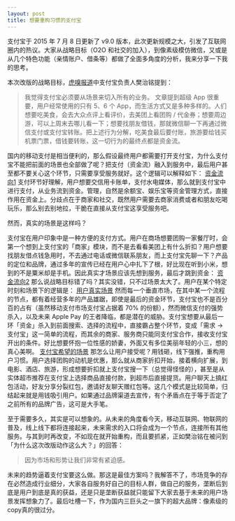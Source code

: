 ```yaml
---
layout: post
title: 想要重构习惯的支付宝
---
```


支付宝于 2015 年 7 月 8 日更新了 v9.0 版本，此次更新规模之大，引发了互联网圈内的热议。大家从战略目标（O2O 和社交的加入），到像素级模仿微信，又或是从几个特色功能（亲情账户、借条等）都做了全面多角度的分析，我来分享一下我的思考。

本次改版的战略目标，[虎嗅报道](http://wwww.huxiu.com/article/119804/1.html?f=index)中支付宝负责人樊治铭提到：
> 我觉得支付宝必须要从场景来切入所有的业务。
文章提到超级 App 很重要，用户经常使用的只有 5、6 个 App，而生活方式又是多种多样的。人们想要吃美食，会去大众点评上看评价，去美团上看团购 / 代金券；想要周边游，可以上周末去哪儿看一下；想要找朋友借钱，那就微信聊一下再通过微信支付或支付宝转账。把上述行为分解，吃美食最后要付账，旅游要给钱买机票门票，借钱要转账，这一切行为的最终点都是资金流。

国内的移动支付是相当便利的，那么假设最终用户都需要打开支付宝，为什么支付宝不能把前面的场景也全部做了呢？把支付（资金流）融入到服务中，最后用户甚至都不要关心这个环节，只需要享受服务就好。这个逻辑可以解释如下：
[资金流向1](http://7xkbpe.com1.z0.glb.clouddn.com/%E8%B5%84%E9%87%91.001_1.jpg)
支付环节好理解，用户想要交信用卡账单，支付水电媒体，那么就到支付宝中进行支付，从业务流到资金。管理，自然是余额宝、娱乐宝等资金管理方式，直接作用在资金上。分歧点在于商家和社交，既然用户需要去商家消费或者和朋友吃喝玩乐，那么别去别地拉，干脆在直接从支付宝这享受服务吧。

然而，真实的场景是这样吗？

支付宝在用户印象中是一种方便的支付方式。用户在商场想要团购一家餐厅时，会第一个想到上支付宝的「商家」模块，而不是去看看美团上有什么折扣？用户想要找朋友借点钱急用时，不去通过电话或微信联系朋友，而上支付宝先聊一下？产品的定位和品牌，通过多年的宣传已经在用户心中扎下了根，好比现在听到小米，想到的不是粟米却是手机。因此真实才场景应该先想到服务，最后才跳到资金：
[资金流向2](http://7xkbpe.com1.z0.glb.clouddn.com/%E8%B5%84%E9%87%91.002_1.jpg)
那么说战略目标错了吗？其实没错，只不过场景太大了。用户在某个特定时刻和场景下的逻辑是：
[用户真实场景](http://7xkbpe.com1.z0.glb.clouddn.com/%E8%B5%84%E9%87%91.003_1.jpg)
然而每一个垂直市场，在其中某一个流程的节点，都有着经营多年的产品雄踞，即使是最后的资金环节，支付宝也不是百分百的占有（虽然移动支付市场支付宝占据着 70% 的份额），然而微信支付的强势杀入，以及未来 Apple Pay 的王者降临，都是潜在的威胁。支付宝想要从最后一环「资金」杀入到前面搜索、选择的流程中，直接霸占整个环节，变成「需求 → 支付宝」这一简单的流程，而其余的商家、服务商只能同支付宝合作，接收支付宝开出的条件。好比想要怀抱一位性感的娇妻，外面又有多位美丽年轻的小三，想的真心美啊。
[支付宝希望的场景](http://7xkbpe.com1.z0.glb.clouddn.com/%E8%B5%84%E9%87%91.004_1.jpg)
那怎么让用户接受呢？用钱砸，线下强推，重构用户习惯。用户选择团购的动机是优惠，那么就从商家折扣开始，接着横向扩展，到电影、酒店、旅游，形成想要折扣就上支付宝搜一下（总觉得怪怪的），甚至是从实体超市推荐在支付宝上选择商品直接付款，到超市后直接提货。用户聊天上搞红包活动，好友分享分裂红包，邀请好友聊天赠红包等。这几个模式是比较简单，归结起来就是用钱吸引用户。如果通过品牌渠道去宣传，有个矛盾点在于等于否定了之前所有的品牌广告，这可是大手笔。

至于需要多久，其实是可以想象的。从未来的角度看今天，移动互联网、物联网的普及，线上线下都将连接起来，未来需求的入口将会成为一个节点，连接所有其他服务。与其到时再改变，不如现在就开始重构，而且要抓紧，正如樊治铭在被问到「为什么这次改版动作这么大？」的回答：
> 因为市场和形势让我们非常有紧迫感。

未来的趋势逼着支付宝要这么做。那这是最佳方案吗？我解答不了，市场竞争的存在必然造成行业细分，大家各自服务好自己的目标人群，做自己的服务，垄断后到底是用户到底是真的获益，还是只是垄断获益就只能留下大家去基于未来的用户场景发挥想象力了。最后吐槽一下，作为国内三巨头之一旗下的超大品牌：像素级的copy真的很过分。